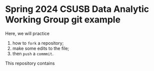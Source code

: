 # Spring 2024 CSUSB Data Analytic Working Group git example

Here, we will practice 

1. how to `fork` a repository;
1. make some edits to the file; 
1. then `push` a `commmit`.

This repository contains 